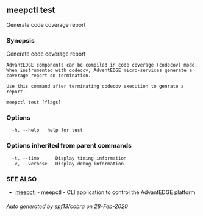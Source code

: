 ## meepctl test

Generate code coverage report

### Synopsis

Generate code coverage report

	AdvantEDGE components can be compiled in code coverage (codecov) mode.
	When instrumented with codecov, AdventEDGE micro-services generate a coverage report on termination.

	Use this command after terminating codecov execution to genrate a report.
	

```
meepctl test [flags]
```

### Options

```
  -h, --help   help for test
```

### Options inherited from parent commands

```
  -t, --time      Display timing information
  -v, --verbose   Display debug information
```

### SEE ALSO

* [meepctl](meepctl.md)	 - meepctl - CLI application to control the AdvantEDGE platform

###### Auto generated by spf13/cobra on 28-Feb-2020
